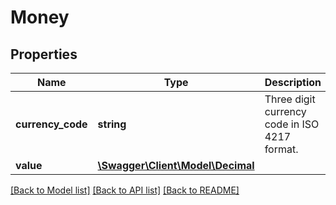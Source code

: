 # Money

## Properties
Name | Type | Description | Notes
------------ | ------------- | ------------- | -------------
**currency_code** | **string** | Three digit currency code in ISO 4217 format. | 
**value** | [**\Swagger\Client\Model\Decimal**](Decimal.md) |  | 

[[Back to Model list]](../README.md#documentation-for-models) [[Back to API list]](../README.md#documentation-for-api-endpoints) [[Back to README]](../README.md)


